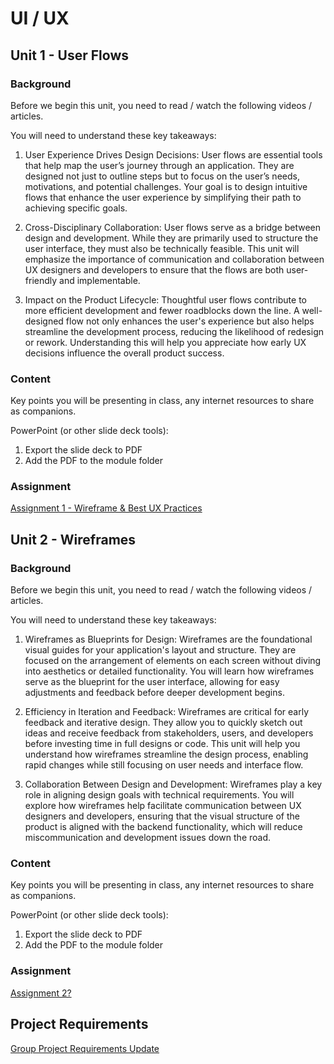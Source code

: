 # UI / UX

## Unit 1 - User Flows

### Background

Before we begin this unit, you need to read / watch the following videos / articles.

You will need to understand these key takeaways:
1. User Experience Drives Design Decisions: User flows are essential tools that help map the user’s journey through an application. They are designed not just to outline steps but to focus on the user’s needs, motivations, and potential challenges. Your goal is to design intuitive flows that enhance the user experience by simplifying their path to achieving specific goals.

2. Cross-Disciplinary Collaboration: User flows serve as a bridge between design and development. While they are primarily used to structure the user interface, they must also be technically feasible. This unit will emphasize the importance of communication and collaboration between UX designers and developers to ensure that the flows are both user-friendly and implementable.

3. Impact on the Product Lifecycle: Thoughtful user flows contribute to more efficient development and fewer roadblocks down the line. A well-designed flow not only enhances the user's experience but also helps streamline the development process, reducing the likelihood of redesign or rework. Understanding this will help you appreciate how early UX decisions influence the overall product success.

### Content

Key points you will be presenting in class, any internet resources to share as companions.

PowerPoint (or other slide deck tools):
1. Export the slide deck to PDF
2. Add the PDF to the module folder

### Assignment

[Assignment 1 - Wireframe & Best UX Practices](Assignment1.md)  

## Unit 2 - Wireframes

### Background

Before we begin this unit, you need to read / watch the following videos / articles.

You will need to understand these key takeaways:
1. Wireframes as Blueprints for Design: Wireframes are the foundational visual guides for your application's layout and structure. They are focused on the arrangement of elements on each screen without diving into aesthetics or detailed functionality. You will learn how wireframes serve as the blueprint for the user interface, allowing for easy adjustments and feedback before deeper development begins.

2. Efficiency in Iteration and Feedback: Wireframes are critical for early feedback and iterative design. They allow you to quickly sketch out ideas and receive feedback from stakeholders, users, and developers before investing time in full designs or code. This unit will help you understand how wireframes streamline the design process, enabling rapid changes while still focusing on user needs and interface flow.

3. Collaboration Between Design and Development: Wireframes play a key role in aligning design goals with technical requirements. You will explore how wireframes help facilitate communication between UX designers and developers, ensuring that the visual structure of the product is aligned with the backend functionality, which will reduce miscommunication and development issues down the road.

### Content

Key points you will be presenting in class, any internet resources to share as companions.

PowerPoint (or other slide deck tools):
1. Export the slide deck to PDF
2. Add the PDF to the module folder

### Assignment

[Assignment 2?]()

## Project Requirements

[Group Project Requirements Update](ProjectUpdate-UIUX.md)


